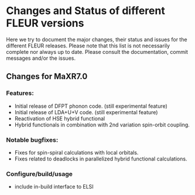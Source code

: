 # Changes and Status of different FLEUR versions


Here we try to document the major changes, their status and issues for the different FLEUR releases. Please note that this list is not necessarily complete nor always up to date. Please consult the documentation, commit messages and/or the issues.

## Changes for MaXR7.0

### Features:

- Initial release of DFPT phonon code. (still experimental feature)
- Initial release of LDA+U+V code. (still experimental feature)
- Reactivation of HSE hybrid functional
- Hybrid functionals in combination with 2nd variation spin-orbit coupling.

### Notable bugfixes:

- Fixes for spin-spiral calculations with local orbitals.
- Fixes related to deadlocks in parallelized hybrid functional calculations.

### Configure/build/usage
- include in-build interface to ELSI

